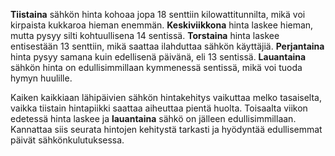 **Tiistaina** sähkön hinta kohoaa jopa 18 senttiin kilowattitunnilta, mikä voi kirpaista kukkaroa hieman enemmän. **Keskiviikkona** hinta laskee hieman, mutta pysyy silti kohtuullisena 14 sentissä. **Torstaina** hinta laskee entisestään 13 senttiin, mikä saattaa ilahduttaa sähkön käyttäjiä. **Perjantaina** hinta pysyy samana kuin edellisenä päivänä, eli 13 sentissä. **Lauantaina** sähkön hinta on edullisimmillaan kymmenessä sentissä, mikä voi tuoda hymyn huulille.

Kaiken kaikkiaan lähipäivien sähkön hintakehitys vaikuttaa melko tasaiselta, vaikka tiistain hintapiikki saattaa aiheuttaa pientä huolta. Toisaalta viikon edetessä hinta laskee ja **lauantaina** sähkö on jälleen edullisimmillaan. Kannattaa siis seurata hintojen kehitystä tarkasti ja hyödyntää edullisemmat päivät sähkönkulutuksessa.